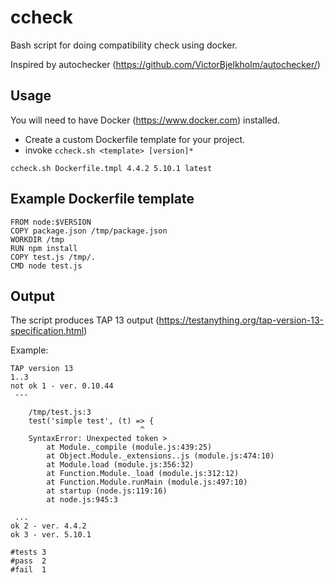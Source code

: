 # ccheck

Bash script for doing compatibility check using docker.

Inspired by autochecker (https://github.com/VictorBjelkholm/autochecker/)

## Usage

You will need to have Docker (https://www.docker.com) installed.

- Create a custom Dockerfile template for your project.
- invoke `ccheck.sh <template> [version]*`

`ccheck.sh Dockerfile.tmpl 4.4.2 5.10.1 latest`

## Example Dockerfile template

```
FROM node:$VERSION
COPY package.json /tmp/package.json
WORKDIR /tmp
RUN npm install
COPY test.js /tmp/.
CMD node test.js
```

## Output

The script produces TAP 13 output (https://testanything.org/tap-version-13-specification.html)

Example:

```
TAP version 13
1..3
not ok 1 - ver. 0.10.44
 ---
	
	/tmp/test.js:3
	test('simple test', (t) => {
	                         ^
	SyntaxError: Unexpected token >
	    at Module._compile (module.js:439:25)
	    at Object.Module._extensions..js (module.js:474:10)
	    at Module.load (module.js:356:32)
	    at Function.Module._load (module.js:312:12)
	    at Function.Module.runMain (module.js:497:10)
	    at startup (node.js:119:16)
	    at node.js:945:3

 ...
ok 2 - ver. 4.4.2
ok 3 - ver. 5.10.1

#tests 3
#pass  2
#fail  1
```
